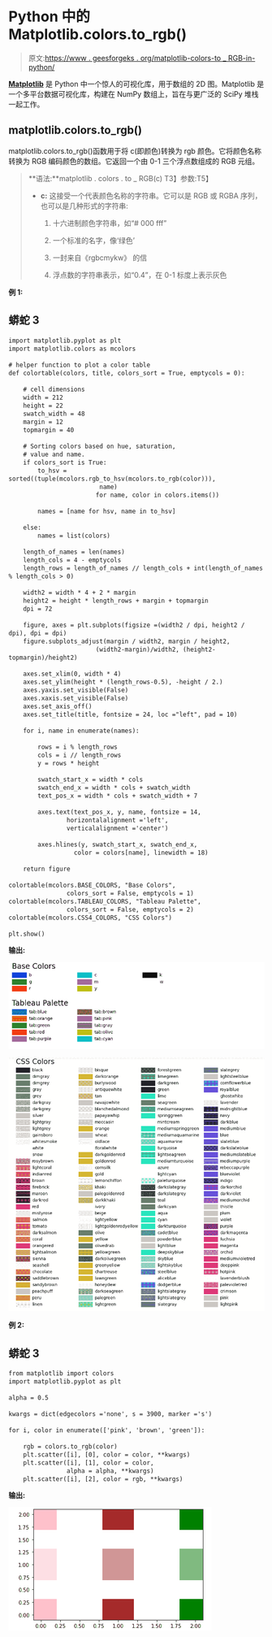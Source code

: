 # Python 中的 Matplotlib.colors.to_rgb()

> 原文:[https://www . geesforgeks . org/matplotlib-colors-to _ RGB-in-python/](https://www.geeksforgeeks.org/matplotlib-colors-to_rgb-in-python/)

[**Matplotlib**](https://www.geeksforgeeks.org/python-matplotlib-an-overview/) 是 Python 中一个惊人的可视化库，用于数组的 2D 图。Matplotlib 是一个多平台数据可视化库，构建在 NumPy 数组上，旨在与更广泛的 SciPy 堆栈一起工作。

## matplotlib.colors.to_rgb()

matplotlib.colors.to_rgb()函数用于将 c(即颜色)转换为 rgb 颜色。它将颜色名称转换为 RGB 编码颜色的数组。它返回一个由 0-1 三个浮点数组成的 RGB 元组。

> **语法:**matplotlib . colors . to _ RGB(c)
> T3】参数:T5】
> 
> *   **c:** 这接受一个代表颜色名称的字符串。它可以是 RGB 或 RGBA 序列，也可以是几种形式的字符串:
>     1.  十六进制颜色字符串，如“# 000 fff”
>         
>     2.  一个标准的名字，像‘绿色’
>         
>     3.  一封来自《rgbcmykw》
>         的信
>     4.  浮点数的字符串表示，如“0.4”，在 0-1 标度上表示灰色

**例 1:**

## 蟒蛇 3

```
import matplotlib.pyplot as plt
import matplotlib.colors as mcolors

# helper function to plot a color table
def colortable(colors, title, colors_sort = True, emptycols = 0):

    # cell dimensions
    width = 212
    height = 22
    swatch_width = 48
    margin = 12
    topmargin = 40

    # Sorting colors based on hue, saturation,
    # value and name.
    if colors_sort is True:
        to_hsv = sorted((tuple(mcolors.rgb_to_hsv(mcolors.to_rgb(color))),
                         name)
                        for name, color in colors.items())

        names = [name for hsv, name in to_hsv]

    else:
        names = list(colors)

    length_of_names = len(names)
    length_cols = 4 - emptycols
    length_rows = length_of_names // length_cols + int(length_of_names % length_cols > 0)

    width2 = width * 4 + 2 * margin
    height2 = height * length_rows + margin + topmargin
    dpi = 72

    figure, axes = plt.subplots(figsize =(width2 / dpi, height2 / dpi), dpi = dpi)
    figure.subplots_adjust(margin / width2, margin / height2,
                        (width2-margin)/width2, (height2-topmargin)/height2)

    axes.set_xlim(0, width * 4)
    axes.set_ylim(height * (length_rows-0.5), -height / 2.)
    axes.yaxis.set_visible(False)
    axes.xaxis.set_visible(False)
    axes.set_axis_off()
    axes.set_title(title, fontsize = 24, loc ="left", pad = 10)

    for i, name in enumerate(names):

        rows = i % length_rows
        cols = i // length_rows
        y = rows * height

        swatch_start_x = width * cols
        swatch_end_x = width * cols + swatch_width
        text_pos_x = width * cols + swatch_width + 7

        axes.text(text_pos_x, y, name, fontsize = 14,
                horizontalalignment ='left',
                verticalalignment ='center')

        axes.hlines(y, swatch_start_x, swatch_end_x,
                  color = colors[name], linewidth = 18)

    return figure

colortable(mcolors.BASE_COLORS, "Base Colors",
                colors_sort = False, emptycols = 1)
colortable(mcolors.TABLEAU_COLORS, "Tableau Palette",
                colors_sort = False, emptycols = 2)
colortable(mcolors.CSS4_COLORS, "CSS Colors")

plt.show()
```

**输出:**

![](img/a44a44a63b705b5638f3b5b0c8ba3f42.png)

![](img/e577fb6ce29056d94a521af56d50171e.png)

**例 2:**

## 蟒蛇 3

```
from matplotlib import colors
import matplotlib.pyplot as plt

alpha = 0.5

kwargs = dict(edgecolors ='none', s = 3900, marker ='s')

for i, color in enumerate(['pink', 'brown', 'green']):

    rgb = colors.to_rgb(color)
    plt.scatter([i], [0], color = color, **kwargs)
    plt.scatter([i], [1], color = color,
                alpha = alpha, **kwargs)
    plt.scatter([i], [2], color = rgb, **kwargs)
```

**输出:**

![](img/8d9dc65e720182530f863ed6418de2d4.png)